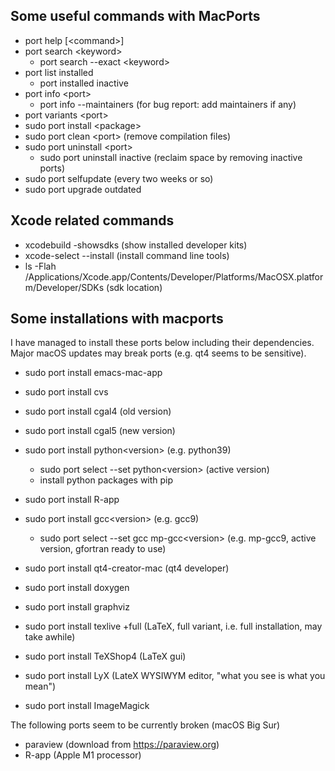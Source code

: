 ## Some useful commands with MacPorts
+ port help \[\<command\>\]
+ port search \<keyword\>
  + port search --exact \<keyword\>
+ port list installed
  + port installed inactive  
+ port info \<port\>
  + port info --maintainers (for bug report: add maintainers if any)    
+ port variants \<port\>
+ sudo port install \<package\>
+ sudo port clean \<port\> (remove compilation files)
+ sudo port uninstall \<port\>
  + sudo port uninstall inactive (reclaim space by removing inactive ports) 
+ sudo port selfupdate (every two weeks or so)
+ sudo port upgrade outdated

## Xcode related commands
+ xcodebuild -showsdks (show installed developer kits)
+ xcode-select --install (install command line tools)
+ ls -Flah /Applications/Xcode.app/Contents/Developer/Platforms/MacOSX.platform/Developer/SDKs (sdk location)

## Some installations with macports 
I have managed to install these ports below including their dependencies. 
Major macOS updates may break ports (e.g. qt4 seems to be sensitive).

+ sudo port install emacs-mac-app
+ sudo port install cvs

+ sudo port install cgal4 (old version)
+ sudo port install cgal5 (new version)

+ sudo port install python\<version\> (e.g. python39)
  + sudo port select --set python\<version\> (active version)    
  + install python packages with pip 
+ sudo port install R-app

+ sudo port install gcc\<version\> (e.g. gcc9)
  + sudo port select --set gcc mp-gcc\<version\> (e.g. mp-gcc9, active version, gfortran ready to use)

+ sudo port install qt4-creator-mac (qt4 developer)

+ sudo port install doxygen
+ sudo port install graphviz

+ sudo port install texlive +full (LaTeX, full variant, i.e. full installation, may take awhile)
+ sudo port install TeXShop4 (LaTeX gui)
+ sudo port install LyX (LateX WYSIWYM editor, "what you see is what you mean")

+ sudo port install ImageMagick 

The following ports seem to be currently broken (macOS Big Sur)

+ paraview (download from https://paraview.org)
+ R-app (Apple M1 processor)


